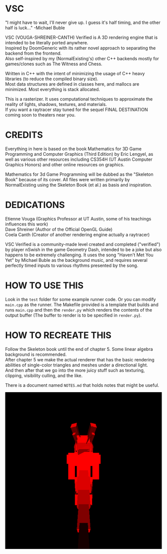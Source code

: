 # VSC
  
"I might have to wait, I'll never give up. I guess it's half timing, and the other half is luck..." -Michael Buble  
  
VSC (VOUGA-SHREINER-CANTH) Verified is A 3D rendering engine that is intended to be literally ported anywhere.   
Inspired by DoomGeneric with its rather novel approach to separating the backend from the frontend.  
Also self-inspired by my (NormalExisting's) other C++ backends mostly for games/clones such as The Witness and Chess.  
  
Written in C++ with the intent of minimizing the usage of C++ heavy libraries (to reduce the compiled binary size).  
Most data structures are defined in classes here, and mallocs are minimized. Most everything is stack allocated.  
  
This is a rasterizer. It uses computational techniques to approximate the reality of lights, shadows, textures, and materials.  
If you want a raytracer stay tuned for the sequel FINAL DESTINATION coming soon to theaters near you.  
  
# CREDITS  
  
Everything in here is based on the book Mathematics for 3D Game Programming and Computer Graphics (Third Edition) by Eric Lengyel, as well as various other resources including CS354H (UT Austin Computer Graphics Honors) and other online resources on graphics. 

Mathematics for 3d Game Programming will be dubbed as the "Skeleton Book" because of its cover. All files were written primarily by NormalExisting using the Skeleton Book (et al.) as basis and inspiration.
  
# DEDICATIONS  
  
Etienne Vouga (Graphics Professor at UT Austin, some of his teachings influences this work)  
Dave Shreiner (Author of the Official OpenGL Guide)  
Coela Canth (Creator of another rendering engine actually a raytracer)  

VSC Verified is a community-made level created and completed ("verified") by player nSwish in the game Geometry Dash, intended to be a joke but also happens to be extremely challenging. It uses the song "Haven't Met You Yet" by Michael Buble as the background music, and requires several perfectly timed inputs to various rhythms presented by the song.  

# HOW TO USE THIS

Look in the `test` folder for some example runner code. Or you can modify `main.cpp` as the runner. The Makefile provided is a template that builds and runs `main.cpp` and then the `render.py` which renders the contents of the output buffer (The buffer to render is to be specified in `render.py`).
  
# HOW TO RECREATE THIS  
  
Follow the Skeleton book until the end of chapter 5. Some linear algebra background is recommended.  
After chapter 5 we make the actual renderer that has the basic rendering abilities of single-color triangles and meshes under a directional light.  
And then after that we go into the more juicy stuff such as texturing, clipping, visibility culling, and the like.  
  
There is a document named `NOTES.md` that holds notes that might be useful.

![Example!](VIDEO.gif?raw=true)